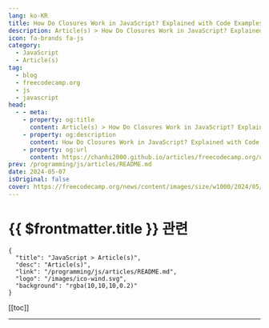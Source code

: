 ```yaml
---
lang: ko-KR
title: How Do Closures Work in JavaScript? Explained with Code Examples
description: Article(s) > How Do Closures Work in JavaScript? Explained with Code Examples
icon: fa-brands fa-js
category: 
  - JavaScript
  - Article(s)
tag: 
  - blog
  - freecodecamp.org
  - js
  - javascript
head:
  - - meta:
    - property: og:title
      content: Article(s) > How Do Closures Work in JavaScript? Explained with Code Examples
    - property: og:description
      content: How Do Closures Work in JavaScript? Explained with Code Examples
    - property: og:url
      content: https://chanhi2000.github.io/articles/freecodecamp.org/understand-javascript-closures.html
prev: /programming/js/articles/README.md
date: 2024-05-07
isOriginal: false
cover: https://freecodecamp.org/news/content/images/size/w1000/2024/05/hand-1222229_1280-2.jpg
---
```


# {{ $frontmatter.title }} 관련

```component VPCard
{
  "title": "JavaScript > Article(s)",
  "desc": "Article(s)",
  "link": "/programming/js/articles/README.md",
  "logo": "/images/ico-wind.svg",
  "background": "rgba(10,10,10,0.2)"
}
```

[[toc]]

---

<SiteInfo
  name="How Do Closures Work in JavaScript? Explained with Code Examples"
  desc="Sally and Joe are two love birds. They shared everything with each other and soon enough it was almost impossible to think that anything could come between them. One day, they had a quarrel which built up to a break up.  It was hard for Joe and he wanted..."
  url="https://freecodecamp.org/news/understand-javascript-closures/"
  logo="https://cdn.freecodecamp.org/universal/favicons/favicon.ico"
  preview="https://freecodecamp.org/news/content/images/size/w1000/2024/05/hand-1222229_1280-2.jpg"/>

<!-- TODO: 작성 -->

